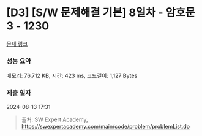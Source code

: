 # [D3] [S/W 문제해결 기본] 8일차 - 암호문3 - 1230 

[문제 링크](https://swexpertacademy.com/main/code/problem/problemDetail.do?contestProbId=AV14zIwqAHwCFAYD) 

### 성능 요약

메모리: 76,712 KB, 시간: 423 ms, 코드길이: 1,127 Bytes

### 제출 일자

2024-08-13 17:31



> 출처: SW Expert Academy, https://swexpertacademy.com/main/code/problem/problemList.do